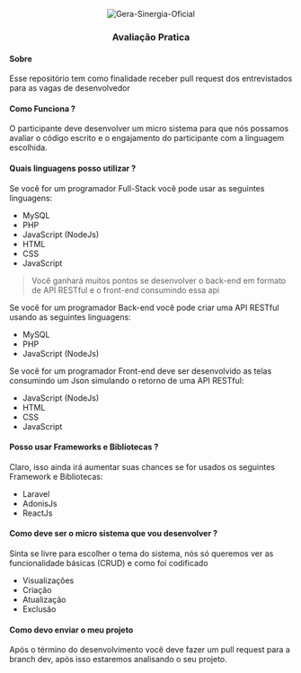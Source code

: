 <p align="center">
    <img src="https://i.ibb.co/C1h4NYC/Gera-Sinergia-Oficial.png" alt="Gera-Sinergia-Oficial" border="0" />
</p>
<p align="center">
  <h3 align="center">Avaliação Pratica</h3>
</p>

#### Sobre
Esse repositório tem como finalidade receber pull request dos entrevistados para as vagas de desenvolvedor

#### Como Funciona ?
O participante deve desenvolver um micro sistema para que nós possamos avaliar o código escrito e o engajamento do participante com a linguagem escolhida.

#### Quais linguagens posso utilizar ?
Se você for um programador Full-Stack você pode usar as seguintes linguagens:
* MySQL
* PHP 
* JavaScript (NodeJs)
* HTML
* CSS
* JavaScript

> Você ganhará muitos pontos se desenvolver o back-end em formato de API RESTful e o front-end consumindo essa api

Se você for um programador Back-end você pode criar uma API RESTful usando as seguintes linguagens:
* MySQL
* PHP
* JavaScript (NodeJs)

Se você for um programador Front-end deve ser desenvolvido as telas consumindo um Json simulando o retorno de uma API RESTful:
* JavaScript (NodeJs)
* HTML
* CSS
* JavaScript

#### Posso usar Frameworks e Bibliotecas ?
Claro, isso ainda irá aumentar suas chances se for usados os seguintes Framework e Bibliotecas:
* Laravel 
* AdonisJs 
* ReactJs

#### Como deve ser o micro sistema que vou desenvolver ?
Sinta se livre para escolher o tema do sistema, nós só queremos ver as funcionalidade básicas (CRUD) e como foi codificado
* Visualizações
* Criação 
* Atualização
* Exclusão

#### Como devo enviar o meu projeto
Após o término do desenvolvimento você deve fazer um pull request para a branch dev, após isso estaremos analisando o seu projeto.






